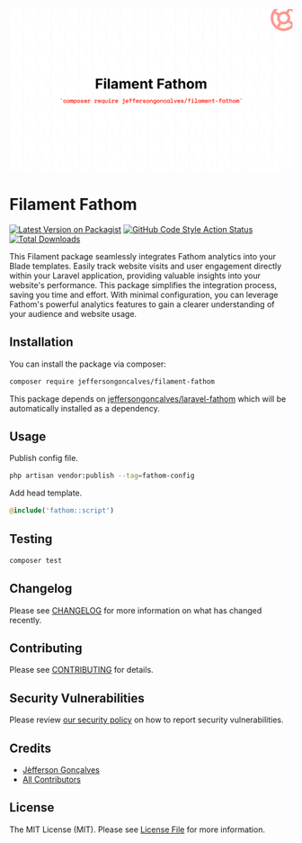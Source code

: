 <div class="filament-hidden">

![Filament Fathom](https://raw.githubusercontent.com/jeffersongoncalves/filament-fathom/master/art/jeffersongoncalves-filament-fathom.png)

</div>

# Filament Fathom

[![Latest Version on Packagist](https://img.shields.io/packagist/v/jeffersongoncalves/filament-fathom.svg?style=flat-square)](https://packagist.org/packages/jeffersongoncalves/filament-fathom)
[![GitHub Code Style Action Status](https://img.shields.io/github/actions/workflow/status/jeffersongoncalves/filament-fathom/fix-php-code-style-issues.yml?branch=master&label=code%20style&style=flat-square)](https://github.com/jeffersongoncalves/filament-fathom/actions?query=workflow%3A"Fix+PHP+code+styling"+branch%3Amaster)
[![Total Downloads](https://img.shields.io/packagist/dt/jeffersongoncalves/filament-fathom.svg?style=flat-square)](https://packagist.org/packages/jeffersongoncalves/filament-fathom)

This Filament package seamlessly integrates Fathom analytics into your Blade templates. Easily track website visits and user engagement directly within your Laravel application, providing valuable insights into your website's performance. This package simplifies the integration process, saving you time and effort. With minimal configuration, you can leverage Fathom's powerful analytics features to gain a clearer understanding of your audience and website usage.

## Installation

You can install the package via composer:

```bash
composer require jeffersongoncalves/filament-fathom
```

This package depends on [jeffersongoncalves/laravel-fathom](https://github.com/jeffersongoncalves/laravel-fathom) which will be automatically installed as a dependency.

## Usage

Publish config file.

```bash
php artisan vendor:publish --tag=fathom-config
```

Add head template.

```php
@include('fathom::script')
```

## Testing

```bash
composer test
```

## Changelog

Please see [CHANGELOG](CHANGELOG.md) for more information on what has changed recently.

## Contributing

Please see [CONTRIBUTING](.github/CONTRIBUTING.md) for details.

## Security Vulnerabilities

Please review [our security policy](../../security/policy) on how to report security vulnerabilities.

## Credits

- [Jèfferson Gonçalves](https://github.com/jeffersongoncalves)
- [All Contributors](../../contributors)

## License

The MIT License (MIT). Please see [License File](LICENSE.md) for more information.
